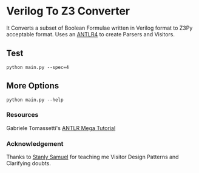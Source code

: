 # Verilog To Z3 Converter
It Converts a subset of Boolean Formulae written in Verilog format to Z3Py acceptable format. Uses an [ANTLR4](/https://github.com/antlr/antlr4) to create Parsers and Visitors.

## Test
```python main.py --spec=4```

## More Options
```python main.py --help```

### Resources
Gabriele Tomassetti's [ANTLR Mega Tutorial](https://tomassetti.me/antlr-mega-tutorial/)

### Acknowledgement
Thanks to [Stanly Samuel](https://github.com/stanlysamuel) for teaching me Visitor Design Patterns and Clarifying doubts.